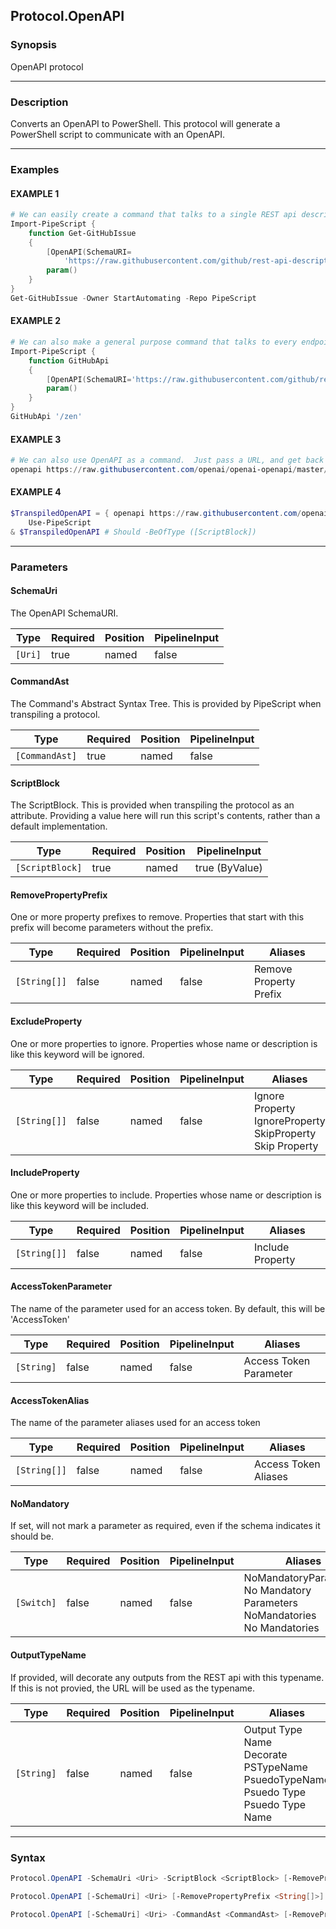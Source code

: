 Protocol.OpenAPI
----------------




### Synopsis
OpenAPI protocol



---


### Description

Converts an OpenAPI to PowerShell.
This protocol will generate a PowerShell script to communicate with an OpenAPI.



---


### Examples
#### EXAMPLE 1
```PowerShell
# We can easily create a command that talks to a single REST api described in OpenAPI.
Import-PipeScript {
    function Get-GitHubIssue
    {
        [OpenAPI(SchemaURI=
            'https://raw.githubusercontent.com/github/rest-api-description/main/descriptions/api.github.com/api.github.com.json#/repos/{owner}/{repo}/issues/get')]    
        param()
    }
}
Get-GitHubIssue -Owner StartAutomating -Repo PipeScript
```

#### EXAMPLE 2
```PowerShell
# We can also make a general purpose command that talks to every endpoint in a REST api.
Import-PipeScript {
    function GitHubApi
    {
        [OpenAPI(SchemaURI='https://raw.githubusercontent.com/github/rest-api-description/main/descriptions/api.github.com/api.github.com.json')]
        param()
    }
}
GitHubApi '/zen'
```

#### EXAMPLE 3
```PowerShell
# We can also use OpenAPI as a command.  Just pass a URL, and get back a script block.
openapi https://raw.githubusercontent.com/openai/openai-openapi/master/openapi.yaml#/models/get
```

#### EXAMPLE 4
```PowerShell
$TranspiledOpenAPI = { openapi https://raw.githubusercontent.com/openai/openai-openapi/master/openapi.yaml#/models/get } |
    Use-PipeScript
& $TranspiledOpenAPI # Should -BeOfType ([ScriptBlock])
```



---


### Parameters
#### **SchemaUri**

The OpenAPI SchemaURI.






|Type   |Required|Position|PipelineInput|
|-------|--------|--------|-------------|
|`[Uri]`|true    |named   |false        |



#### **CommandAst**

The Command's Abstract Syntax Tree.
This is provided by PipeScript when transpiling a protocol.






|Type          |Required|Position|PipelineInput|
|--------------|--------|--------|-------------|
|`[CommandAst]`|true    |named   |false        |



#### **ScriptBlock**

The ScriptBlock.
This is provided when transpiling the protocol as an attribute.
Providing a value here will run this script's contents, rather than a default implementation.






|Type           |Required|Position|PipelineInput |
|---------------|--------|--------|--------------|
|`[ScriptBlock]`|true    |named   |true (ByValue)|



#### **RemovePropertyPrefix**

One or more property prefixes to remove.
Properties that start with this prefix will become parameters without the prefix.






|Type        |Required|Position|PipelineInput|Aliases               |
|------------|--------|--------|-------------|----------------------|
|`[String[]]`|false   |named   |false        |Remove Property Prefix|



#### **ExcludeProperty**

One or more properties to ignore.
Properties whose name or description is like this keyword will be ignored.






|Type        |Required|Position|PipelineInput|Aliases                                                              |
|------------|--------|--------|-------------|---------------------------------------------------------------------|
|`[String[]]`|false   |named   |false        |Ignore Property<br/>IgnoreProperty<br/>SkipProperty<br/>Skip Property|



#### **IncludeProperty**

One or more properties to include.
Properties whose name or description is like this keyword will be included.






|Type        |Required|Position|PipelineInput|Aliases         |
|------------|--------|--------|-------------|----------------|
|`[String[]]`|false   |named   |false        |Include Property|



#### **AccessTokenParameter**

The name of the parameter used for an access token.
By default, this will be 'AccessToken'






|Type      |Required|Position|PipelineInput|Aliases               |
|----------|--------|--------|-------------|----------------------|
|`[String]`|false   |named   |false        |Access Token Parameter|



#### **AccessTokenAlias**

The name of the parameter aliases used for an access token






|Type        |Required|Position|PipelineInput|Aliases             |
|------------|--------|--------|-------------|--------------------|
|`[String[]]`|false   |named   |false        |Access Token Aliases|



#### **NoMandatory**

If set, will not mark a parameter as required, even if the schema indicates it should be.






|Type      |Required|Position|PipelineInput|Aliases                                                                               |
|----------|--------|--------|-------------|--------------------------------------------------------------------------------------|
|`[Switch]`|false   |named   |false        |NoMandatoryParameters<br/>No Mandatory Parameters<br/>NoMandatories<br/>No Mandatories|



#### **OutputTypeName**

If provided, will decorate any outputs from the REST api with this typename.
If this is not provied, the URL will be used as the typename.






|Type      |Required|Position|PipelineInput|Aliases                                                                                             |
|----------|--------|--------|-------------|----------------------------------------------------------------------------------------------------|
|`[String]`|false   |named   |false        |Output Type Name<br/>Decorate<br/>PSTypeName<br/>PsuedoTypeName<br/>Psuedo Type<br/>Psuedo Type Name|





---


### Syntax
```PowerShell
Protocol.OpenAPI -SchemaUri <Uri> -ScriptBlock <ScriptBlock> [-RemovePropertyPrefix <String[]>] [-ExcludeProperty <String[]>] [-IncludeProperty <String[]>] [-AccessTokenParameter <String>] [-AccessTokenAlias <String[]>] [-NoMandatory] [-OutputTypeName <String>] [<CommonParameters>]
```
```PowerShell
Protocol.OpenAPI [-SchemaUri] <Uri> [-RemovePropertyPrefix <String[]>] [-ExcludeProperty <String[]>] [-IncludeProperty <String[]>] [-AccessTokenParameter <String>] [-AccessTokenAlias <String[]>] [-NoMandatory] [-OutputTypeName <String>] [<CommonParameters>]
```
```PowerShell
Protocol.OpenAPI [-SchemaUri] <Uri> -CommandAst <CommandAst> [-RemovePropertyPrefix <String[]>] [-ExcludeProperty <String[]>] [-IncludeProperty <String[]>] [-AccessTokenParameter <String>] [-AccessTokenAlias <String[]>] [-NoMandatory] [-OutputTypeName <String>] [<CommonParameters>]
```
